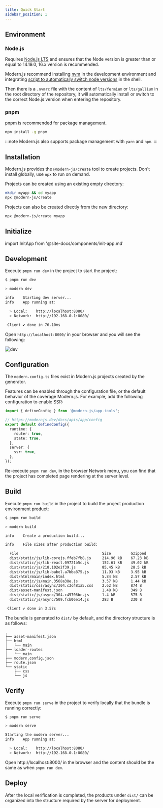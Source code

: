 ```yaml
---
title: Quick Start
sidebar_position: 1
---
```


## Environment

### Node.js

Requires [Node.js LTS](https://github.com/nodejs/Release) and ensures that the Node version is greater than or equal to 14.19.0, 16.x version is recommended.

Modern.js recommend installing [nvm](https://github.com/nvm-sh/nvm#install--update-script) in the development environment and integrating [script to automatically switch node versions](https://github.com/nvm-sh/nvm#deeper-shell-integration) in the shell.

Then there is a `.nvmrc` file with the content of `lts/fermium` or `lts/gallium` in the root directory of the repository, it will automatically install or switch to the correct Node.js version when entering the repository.

### pnpm

[pnpm](https://pnpm.io/installation) is recommended for package management.

```bash
npm install -g pnpm
```

:::note
Modern.js also supports package management with `yarn` and `npm`.
:::

## Installation

Modern.js provides the `@modern-js/create` tool to create projects. Don't install globally, use `npx` to run on demand.

Projects can be created using an existing empty directory:

```bash
mkdir myapp && cd myapp
npx @modern-js/create
```

Projects can also be created directly from the new directory:

```bash
npx @modern-js/create myapp
```

## Initialize

import InitApp from '@site-docs/components/init-app.md'

<InitApp />

## Development

Execute `pnpm run dev` in the project to start the project:

```bash
$ pnpm run dev

> modern dev

info    Starting dev server...
info    App running at:

  > Local:    http://localhost:8080/
  > Network:  http://192.168.0.1:8080/

 Client ✔ done in 76.10ms
```

Open `http://localhost:8000/` in your browser and you will see the following:

![dev](https://lf3-static.bytednsdoc.com/obj/eden-cn/nuvjhpqnuvr/modern-website/dev.png)

## Configuration

The `modern.config.ts` files exist in Modern.js projects created by the generator.

Features can be enabled through the configuration file, or the default behavior of the coverage Modern.js. For example, add the following configuration to enable SSR:

```ts
import { defineConfig } from '@modern-js/app-tools';

// https://modernjs.dev/docs/apis/app/config
export default defineConfig({
  runtime: {
    router: true,
    state: true,
  },
  server: {
    ssr: true,
  },
});
```

Re-execute `pnpm run dev`, in the browser Network menu, you can find that the project has completed page rendering at the server level.

## Build

Execute `pnpm run build` in the project to build the project production environment product:

```bash
$ pnpm run build

> modern build

info    Create a production build...

info    File sizes after production build:

  File                                      Size         Gzipped
  dist/static/js/lib-corejs.ffeb7fb8.js     214.96 kB    67.23 kB
  dist/static/js/lib-react.09721b5c.js      152.61 kB    49.02 kB
  dist/static/js/218.102e2f39.js            85.45 kB     28.5 kB
  dist/static/js/lib-babel.a7bba875.js      11.93 kB     3.95 kB
  dist/html/main/index.html                 5.84 kB      2.57 kB
  dist/static/js/main.3568a38e.js           3.57 kB      1.44 kB
  dist/static/css/async/304.c3c481a5.css    2.62 kB      874 B
  dist/asset-manifest.json                  1.48 kB      349 B
  dist/static/js/async/304.c45706bc.js      1.4 kB       575 B
  dist/static/js/async/509.fcb06e14.js      283 B        230 B

 Client ✔ done in 3.57s
 ```

The bundle is generated to `dist/` by default, and the directory structure is as follows:

```
.
├── asset-manifest.json
├── html
│   └── main
├── loader-routes
│   └── main
├── modern.config.json
├── route.json
└── static
    ├── css
    └── js
```

## Verify

Execute `pnpm run serve` in the project to verify locally that the bundle is running correctly:

```bash
$ pnpm run serve

> modern serve

Starting the modern server...
info    App running at:

  > Local:    http://localhost:8080/
  > Network:  http://192.168.0.1:8080/
```

Open http://localhost:8000/ in the browser and the content should be the same as when `pnpm run dev`.

## Deploy

After the local verification is completed, the products under `dist/` can be organized into the structure required by the server for deployment.
